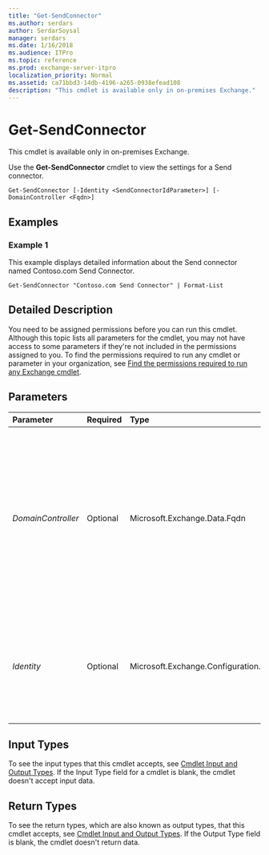 ```yaml
---
title: "Get-SendConnector"
ms.author: serdars
author: SerdarSoysal
manager: serdars
ms.date: 1/16/2018
ms.audience: ITPro
ms.topic: reference
ms.prod: exchange-server-itpro
localization_priority: Normal
ms.assetid: ca71bbd3-14db-4196-a265-0938efead108
description: "This cmdlet is available only in on-premises Exchange."
---
```


# Get-SendConnector

This cmdlet is available only in on-premises Exchange. 
  
Use the **Get-SendConnector** cmdlet to view the settings for a Send connector.
  
```
Get-SendConnector [-Identity <SendConnectorIdParameter>] [-DomainController <Fqdn>]

```

## Examples
<a name="Examples"> </a>

### Example 1

This example displays detailed information about the Send connector named Contoso.com Send Connector.
  
```
Get-SendConnector "Contoso.com Send Connector" | Format-List
```

## Detailed Description
<a name="DetailedDescription"> </a>

You need to be assigned permissions before you can run this cmdlet. Although this topic lists all parameters for the cmdlet, you may not have access to some parameters if they're not included in the permissions assigned to you. To find the permissions required to run any cmdlet or parameter in your organization, see [Find the permissions required to run any Exchange cmdlet](https://technet.microsoft.com/library/mt432940.aspx).
  
## Parameters
<a name="DetailedDescription"> </a>

|**Parameter**|**Required**|**Type**|**Description**|
|:-----|:-----|:-----|:-----|
| _DomainController_ <br/> |Optional  <br/> |Microsoft.Exchange.Data.Fqdn  <br/> |The _DomainController_ parameter specifies the domain controller that's used by this cmdlet to read data from or write data to Active Directory. You identify the domain controller by its fully qualified domain name (FQDN). For example, `dc01.contoso.com`.  <br/> The _DomainController_ parameter isn't supported on Edge Transport servers. An Edge Transport server uses the local instance of Active Directory Lightweight Directory Services (AD LDS) to read and write data. <br/> |
| _Identity_ <br/> |Optional  <br/> |Microsoft.Exchange.Configuration.Tasks.SendConnectorIdParameter  <br/> |The _Identity_ parameter specifies the name, or GUID of the Send connector. If the _Identity_ name contains spaces, enclose the name in quotation marks ("). You can omit the _Identity_ parameter label. You can also include the server name by using the format _ServerName\ConnectorName_.  <br/> |
   
## Input Types
<a name="InputTypes"> </a>

To see the input types that this cmdlet accepts, see [Cmdlet Input and Output Types](http://go.microsoft.com/fwlink/p/?linkId=616387). If the Input Type field for a cmdlet is blank, the cmdlet doesn't accept input data. 
  
## Return Types
<a name="ReturnTypes"> </a>

To see the return types, which are also known as output types, that this cmdlet accepts, see [Cmdlet Input and Output Types](http://go.microsoft.com/fwlink/p/?linkId=616387). If the Output Type field is blank, the cmdlet doesn't return data. 
  

